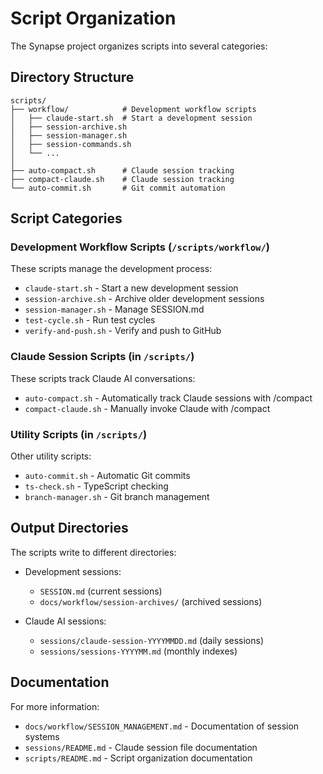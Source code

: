 # Script Organization

The Synapse project organizes scripts into several categories:

## Directory Structure

```
scripts/
├── workflow/            # Development workflow scripts
│   ├── claude-start.sh  # Start a development session
│   ├── session-archive.sh
│   ├── session-manager.sh
│   ├── session-commands.sh
│   └── ...
│
├── auto-compact.sh      # Claude session tracking
├── compact-claude.sh    # Claude session tracking
└── auto-commit.sh       # Git commit automation
```

## Script Categories

### Development Workflow Scripts (`/scripts/workflow/`)

These scripts manage the development process:

- `claude-start.sh` - Start a new development session
- `session-archive.sh` - Archive older development sessions
- `session-manager.sh` - Manage SESSION.md
- `test-cycle.sh` - Run test cycles
- `verify-and-push.sh` - Verify and push to GitHub

### Claude Session Scripts (in `/scripts/`)

These scripts track Claude AI conversations:

- `auto-compact.sh` - Automatically track Claude sessions with /compact
- `compact-claude.sh` - Manually invoke Claude with /compact

### Utility Scripts (in `/scripts/`)

Other utility scripts:

- `auto-commit.sh` - Automatic Git commits
- `ts-check.sh` - TypeScript checking
- `branch-manager.sh` - Git branch management

## Output Directories

The scripts write to different directories:

- Development sessions: 
  - `SESSION.md` (current sessions)
  - `docs/workflow/session-archives/` (archived sessions)

- Claude AI sessions:
  - `sessions/claude-session-YYYYMMDD.md` (daily sessions)
  - `sessions/sessions-YYYYMM.md` (monthly indexes)

## Documentation

For more information:

- `docs/workflow/SESSION_MANAGEMENT.md` - Documentation of session systems
- `sessions/README.md` - Claude session file documentation
- `scripts/README.md` - Script organization documentation